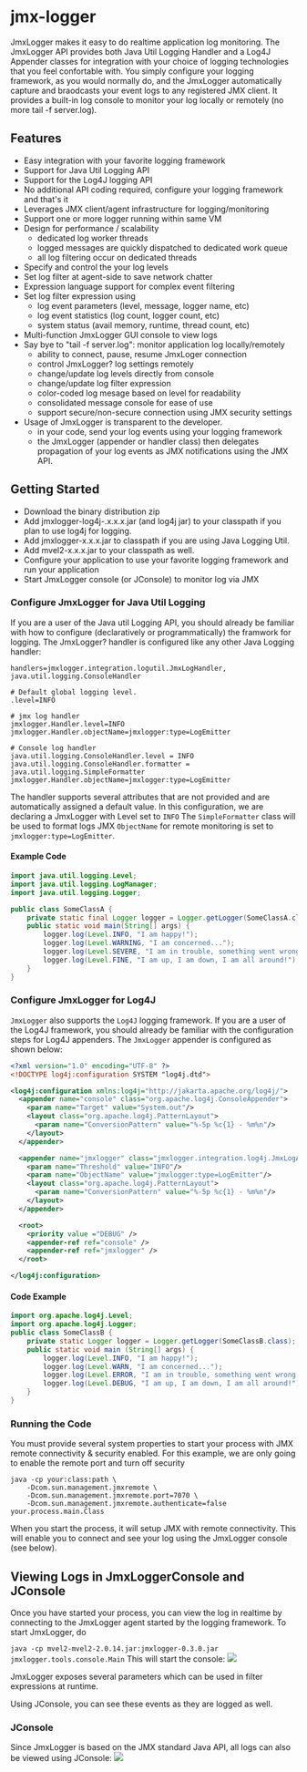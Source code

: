 # jmx-logger
JmxLogger makes it easy to do realtime application log monitoring. The JmxLogger API provides both Java Util Logging Handler and a Log4J Appender classes for integration with your choice of logging technologies that you feel confortable with. You simply configure your logging framework, as you would normally do, and the JmxLogger automatically capture and braodcasts your event logs to any registered JMX client. It provides a built-in log console to monitor your log locally or remotely (no more tail -f server.log).

## Features
* Easy integration with your favorite logging framework
* Support for Java Util Logging API
* Support for the Log4J logging API
* No additional API coding required, configure your logging framework and that's it
* Leverages JMX client/agent infrastructure for logging/monitoring
* Support one or more logger running within same VM
* Design for performance / scalability
    * dedicated log worker threads
    * logged messages are quickly dispatched to dedicated work queue
    * all log filtering occur on dedicated threads
* Specify and control the your log levels
* Set log filter at agent-side to save network chatter
* Expression language support for complex event filtering
* Set log filter expression using
    * log event parameters (level, message, logger name, etc)
    * log event statistics (log count, logger count, etc)
    * system status (avail memory, runtime, thread count, etc)
* Multi-function JmxLogger GUI console to view logs
* Say bye to "tail -f server.log": monitor application log locally/remotely
    * ability to connect, pause, resume JmxLoger connection
    * control JmxLogger? log settings remotely
    * change/update log levels directly from console
    * change/update log filter expression
    * color-coded log mesage based on level for readability
    * consolidated message console for ease of use
    * support secure/non-secure connection using JMX security settings
* Usage of JmxLogger is transparent to the developer.
    * in your code, send your log events using your logging framework
    * the JmxLogger (appender or handler class) then delegates propagation of your log events as JMX notifications using the JMX API.

## Getting Started
* Download the binary distribution zip
* Add jmxlogger-log4j-.x.x.x.jar (and log4j jar) to your classpath if you plan to use log4j for logging.
* Add jmxlogger-x.x.x.jar to classpath if you are using Java Logging Util.
* Add mvel2-x.x.x.jar to your classpath as well.
* Configure your application to use your favorite logging framework and run your application
* Start JmxLogger console (or JConsole) to monitor log via JMX

### Configure JmxLogger for Java Util Logging
If you are a user of the Java util Logging API, you should already be familiar with how to configure (declaratively or programmatically) the framwork for logging. The JmxLogger? handler is configured like any other Java Logging handler:
```
handlers=jmxlogger.integration.logutil.JmxLogHandler, java.util.logging.ConsoleHandler

# Default global logging level.
.level=INFO

# jmx log handler
jmxlogger.Handler.level=INFO
jmxlogger.Handler.objectName=jmxlogger:type=LogEmitter

# Console log handler
java.util.logging.ConsoleHandler.level = INFO
java.util.logging.ConsoleHandler.formatter = java.util.logging.SimpleFormatter
jmxlogger.Handler.objectName=jmxlogger:type=LogEmitter
```
The handler supports several attributes that are not provided and are automatically assigned a default value. In this configuration, we are declaring a JmxLogger with Level set to `INFO` The `SimpleFormatter` class will be used to format logs JMX `ObjectName` for remote monitoring is set to `jmxlogger:type=LogEmitter`.

#### Example Code
```Java
import java.util.logging.Level;
import java.util.logging.LogManager;
import java.util.logging.Logger;

public class SomeClassA {
    private static final Logger logger = Logger.getLogger(SomeClassA.class.getName());
    public static void main(String[] args) {
        logger.log(Level.INFO, "I am happy!");
        logger.log(Level.WARNING, "I am concerned...");
        logger.log(Level.SEVERE, "I am in trouble, something went wrong.");
        logger.log(Level.FINE, "I am up, I am down, I am all around!");
    }
}
```
### Configure JmxLogger for Log4J
`JmxLogger` also supports the `Log4J` logging framework. If you are a user of the Log4J framework, you should already be familiar with the configuration steps for Log4J appenders. The `JmxLogger` appender is configured as shown below:
```xml
<?xml version="1.0" encoding="UTF-8" ?>
<!DOCTYPE log4j:configuration SYSTEM "log4j.dtd">

<log4j:configuration xmlns:log4j="http://jakarta.apache.org/log4j/">
  <appender name="console" class="org.apache.log4j.ConsoleAppender">
    <param name="Target" value="System.out"/>
    <layout class="org.apache.log4j.PatternLayout">
      <param name="ConversionPattern" value="%-5p %c{1} - %m%n"/>
    </layout>
  </appender>

  <appender name="jmxlogger" class="jmxlogger.integration.log4j.JmxLogAppender">
    <param name="Threshold" value="INFO"/>
    <param name="ObjectName" value="jmxlogger:type=LogEmitter"/>
    <layout class="org.apache.log4j.PatternLayout">
      <param name="ConversionPattern" value="%-5p %c{1} - %m%n"/>
    </layout>
  </appender>

  <root>
    <priority value ="DEBUG" />
    <appender-ref ref="console" />
    <appender-ref ref="jmxlogger" />
  </root>

</log4j:configuration>
```
#### Code Example
```java
import org.apache.log4j.Level;
import org.apache.log4j.Logger;
public class SomeClassB {
    private static Logger logger = Logger.getLogger(SomeClassB.class);
    public static void main (String[] args) {
        logger.log(Level.INFO, "I am happy!");
        logger.log(Level.WARN, "I am concerned...");
        logger.log(Level.ERROR, "I am in trouble, something went wrong.");
        logger.log(Level.DEBUG, "I am up, I am down, I am all around!");
    }
}
```
### Running the Code
You must provide several system properties to start your process with JMX remote connectivity & security enabled. For this example, we are only going to enable the remote port and turn off security

```console
java -cp your:class:path \
    -Dcom.sun.management.jmxremote \
    -Dcom.sun.management.jmxremote.port=7070 \
    -Dcom.sun.management.jmxremote.authenticate=false
your.process.main.Class
```
When you start the process, it will setup JMX with remote connectivity. This will enable you to connect and see your log using the JmxLogger console (see below).

## Viewing Logs in JmxLoggerConsole and JConsole
Once you have started your process, you can view the log in realtime by connecting to the JmxLogger agent started by the logging framework. To start JmxLogger, do

`java -cp mvel2-mvel2-2.0.14.jar:jmxlogger-0.3.0.jar jmxlogger.tools.console.Main` This will start the console:
![](http://jmx-logger.s3.amazonaws.com/jmxlogger.tools.console.png)

JmxLogger exposes several parameters which can be used in filter expressions at runtime.

Using JConsole, you can see these events as they are logged as well.
### JConsole
Since JmxLogger is based on the JMX standard Java API, all logs can also be viewed using JConsole:
![](http://jmx-logger.s3.amazonaws.com/jmx-logger-jconsole.png)


